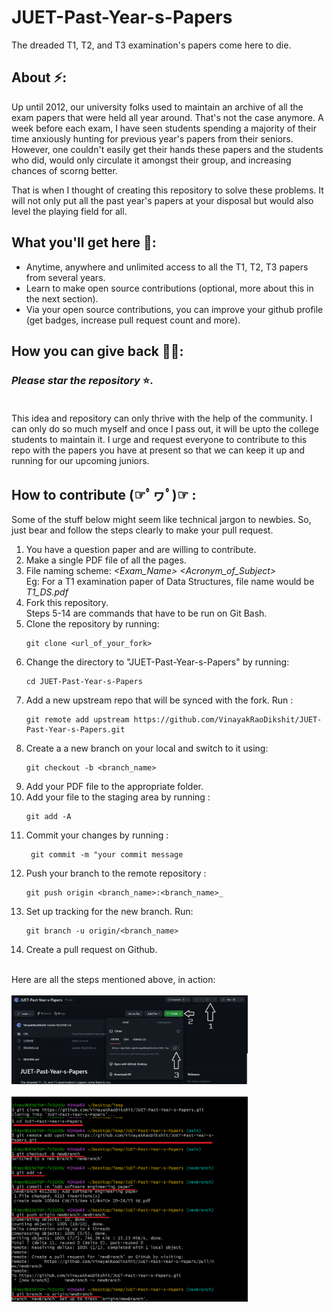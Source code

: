 # JUET-Past-Year-s-Papers
The dreaded T1, T2, and T3 examination's papers come here to die.
## About ⚡:
Up until 2012, our university folks used to maintain an archive of all the exam papers that were held all year around. That's not the case anymore. A week before each exam, I have seen students spending a majority of their time anxiously hunting for previous year's papers from their seniors. However, one couldn't easily get their hands these papers and the students who did, would only circulate it amongst their group, and increasing chances of scorng better.

That is when I thought of creating this repository to solve these problems. It will not only put all the past year's papers at your disposal but would also level the playing field for all.
## What you'll get here 🤑:
- Anytime, anywhere and unlimited access to all the T1, T2, T3 papers from several years.
- Learn to make open source contributions (optional, more about this in the next section).
- Via your open source contributions, you can improve your github profile (get badges, increase pull request count and more).

## How you can give back 🤝🏻: 
### <i>Please star the repository</i> ⭐. <br> <br>
This idea and repository can only thrive with the help of the community. I can only do so much myself and once I pass out, it will be upto the college students to maintain it. I urge and request everyone to contribute to this repo with the papers you have at present so that we can keep it up and running for our upcoming juniors.

## How to contribute (☞ﾟヮﾟ)☞ :

Some of the stuff below might seem like technical jargon to newbies. So, just bear and follow the steps clearly to make your pull request.  
1. You have a question paper and are willing to contribute. 
2. Make a single PDF file of all the pages.
3. File naming scheme: <i> <Exam_Name>  <Acronym_of_Subject></i>
<br>Eg: For a T1 examination paper of Data Structures, file name would be <i>T1_DS.pdf</i>
4. Fork this repository.
   <br> Steps 5-14 are commands that have to be run on Git Bash.
5. Clone the repository by running:
   ```
   git clone <url_of_your_fork>
   ``` 
7. Change the directory to "JUET-Past-Year-s-Papers" by running:
   ```
   cd JUET-Past-Year-s-Papers
   ``` 
9. Add a new upstream repo that will be synced with the fork. Run :
    ```
   git remote add upstream https://github.com/VinayakRaoDikshit/JUET-Past-Year-s-Papers.git
    ```
11. Create a a new branch on your local and switch to it using:
    ```
    git checkout -b <branch_name>
    ```
13. Add your PDF file to the appropriate folder.
14. Add your file to the staging area by running :
    ```
    git add -A
    ```
16. Commit your changes by running :
    ```
     git commit -m "your commit message
    ```
17. Push your branch to the remote repository :
    ```
    git push origin <branch_name>:<branch_name>_
    ```
18. Set up tracking for the new branch. Run:
    ```
    git branch -u origin/<branch_name>
    ```
19. Create a pull request on Github.

<br> Here are all the steps mentioned above, in action:<br><br>
<img width=75% src="Images/One.png" alt="Step guide">
<br><br>
<img width=75% src="Images/Two.png" alt="Step guide">




